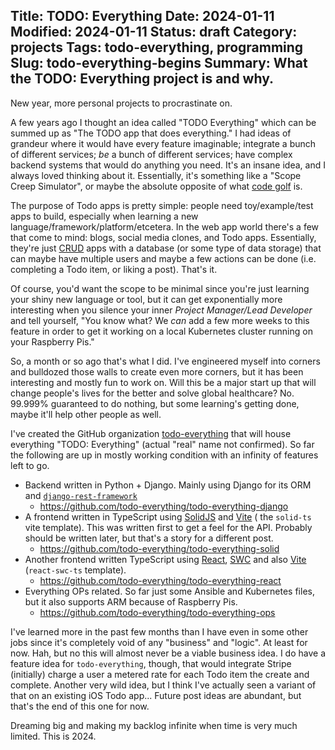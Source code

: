 Title: TODO: Everything
Date: 2024-01-11
Modified: 2024-01-11
Status: draft
Category: projects
Tags: todo-everything, programming
Slug: todo-everything-begins
Summary: What the TODO: Everything project is and why.
---

New year, more personal projects to procrastinate on.

A few years ago I thought an idea called "TODO Everything" which can be summed up as "The TODO app that does
everything." I had ideas of grandeur where it would have every feature imaginable; integrate a bunch of different
services; _be_ a bunch of different services; have complex backend systems that would do anything you need. It's an
insane idea, and I always loved thinking
about it. Essentially, it's something like a "Scope Creep Simulator", or maybe the absolute opposite of
what [code golf](https://en.wikipedia.org/wiki/Code_golf) is.

The purpose of Todo apps is pretty simple: people need toy/example/test apps to build, especially when learning a new
language/framework/platform/etcetera. In the web app world there's a few that come to mind: blogs, social media clones,
and Todo apps. Essentially, they're just [CRUD](https://en.wikipedia.org/wiki/Create,_read,_update_and_delete) apps with
a database (or some type of data storage) that can maybe have multiple users and maybe a few actions can be done (i.e.
completing a Todo item, or liking a post). That's it.

Of course, you'd want the scope to be minimal since you're just learning your shiny new language or tool, but it can get
exponentially more interesting when you silence your inner _Project Manager/Lead Developer_ and tell yourself, "You know
what? We _can_ add a few more weeks to this feature in order to get it working on a local Kubernetes cluster running on
your Raspberry Pis."

So, a month or so ago that's what I did. I've engineered myself into corners and bulldozed those walls to create even
more corners, but it has been interesting and mostly fun to work on. Will this be a major start up that will change
people's lives for the better and solve global healthcare? No. 99.999% guaranteed to do nothing, but some learning's
getting done, maybe it'll help other people as well.

I've created the GitHub organization [todo-everything](https://github.com/todo-everything) that will house everything
"TODO: Everything" (actual "real" name not confirmed). So far the following are up in mostly working condition with an
infinity of features left to go.

* Backend written in Python + Django. Mainly using Django for its ORM
  and [`django-rest-framework`](https://www.django-rest-framework.org/)
    * https://github.com/todo-everything/todo-everything-django
* A frontend written in TypeScript using [SolidJS](https://www.solidjs.com/) and [Vite](https://vitejs.dev/) (
  the `solid-ts` vite template). This was written first to get a feel for
  the API. Probably should be written later, but that's a story for a different post.
    * https://github.com/todo-everything/todo-everything-solid
* Another frontend written TypeScript using [React](https://react.dev/), [SWC](https://swc.rs/) and
  also [Vite](https://vitejs.dev/) (`react-swc-ts` template).
    * https://github.com/todo-everything/todo-everything-react
* Everything OPs related. So far just some Ansible and Kubernetes files, but it also supports ARM because of Raspberry
  Pis.
    * https://github.com/todo-everything/todo-everything-ops

I've learned more in the past few months than I have even in some other jobs since it's completely void of any
"business" and "logic". At least for now. Hah, but no this will almost never be a viable business idea. I do have a
feature idea for `todo-everything`, though, that would integrate Stripe (initially) charge a user a metered rate for
each Todo item the create and complete. Another very wild idea, but I think I've actually seen a variant of that on an
existing iOS Todo app... Future post ideas are abundant, but that's the end of this one for now.

Dreaming big and making my backlog infinite when time is very much limited. This is 2024.